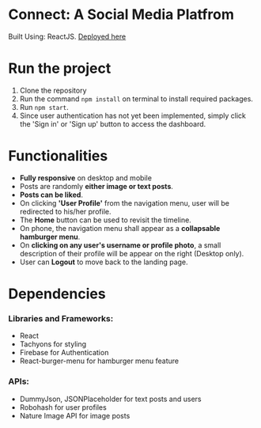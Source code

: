 # Connect: A Social Media Platfrom
Built Using: ReactJS. [Deployed here]()

# Run the project
1. Clone the repository
2. Run the command `npm install` on terminal to install required packages.
3. Run `npm start`.
4. Since user authentication has not yet been implemented, simply click the 'Sign in' or 'Sign up' button to access the dashboard.

# Functionalities
- **Fully responsive** on desktop and mobile
- Posts are randomly **either image or text posts**.
- **Posts can be liked**.
- On clicking **'User Profile'** from the navigation menu, user will be redirected to his/her profile.
- The **Home** button can be used to revisit the timeline.
- On phone, the navigation menu shall appear as a **collapsable hamburger menu**.
- On **clicking on any user's username or profile photo**, a small description of their profile will be appear on the right (Desktop only).
- User can **Logout** to move back to the landing page.

# Dependencies
### Libraries and Frameworks:
- React
- Tachyons for styling
- Firebase for Authentication
- React-burger-menu for hamburger menu feature

### APIs:
- DummyJson, JSONPlaceholder for text posts and users
- Robohash for user profiles
- Nature Image API for image posts
